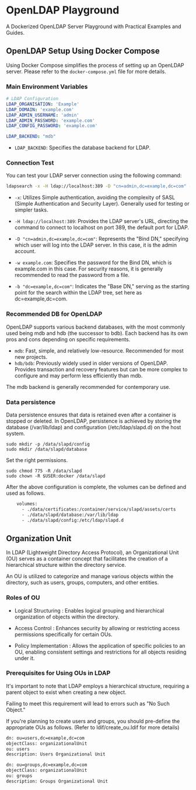 # OpenLDAP Playground
A Dockerized OpenLDAP Server Playground with Practical Examples and Guides.





## OpenLDAP Setup Using Docker Compose

Using Docker Compose simplifies the process of setting up an OpenLDAP server. Please refer to the `docker-compose.yml` file for more details.

### Main Environment Variables
```yaml
# LDAP Configuration
LDAP_ORGANISATION: 'Example'
LDAP_DOMAIN: 'example.com'
LDAP_ADMIN_USERNAME: 'admin'
LDAP_ADMIN_PASSWORD: 'example.com'
LDAP_CONFIG_PASSWORD: 'example.com'
```
````yaml
LDAP_BACKEND: "mdb"
````
- `LDAP_BACKEND`: Specifies the database backend for LDAP.


### Connection Test
You can test your LDAP server connection using the following command:
```bash
ldapsearch -x -H ldap://localhost:389 -D "cn=admin,dc=example,dc=com" -w example.com -b "dc=example,dc=com"
```
- `-x`: Utilizes Simple authentication, avoiding the complexity of SASL (Simple Authentication and Security Layer). Generally used for testing or simpler tasks.

- `-H ldap://localhost:389`: Provides the LDAP server's URL, directing the command to connect to localhost on port 389, the default port for LDAP.

- `-D "cn=admin,dc=example,dc=com"`: Represents the "Bind DN," specifying which user will log into the LDAP server. In this case, it is the admin account.

- `-w example.com`: Specifies the password for the Bind DN, which is example.com in this case. For security reasons, it is generally recommended to read the password from a file.

- `-b "dc=example,dc=com"`: Indicates the "Base DN," serving as the starting point for the search within the LDAP tree, set here as dc=example,dc=com.


### Recommended DB for OpenLDAP
OpenLDAP supports various backend databases, with the most commonly used being mdb and hdb (the successor to bdb). Each backend has its own pros and cons depending on specific requirements.

- `mdb`: Fast, simple, and relatively low-resource. Recommended for most new projects.
- `hdb/bdb`: Previously widely used in older versions of OpenLDAP. Provides transaction and recovery features but can be more complex to configure and may perform less efficiently than mdb.


The mdb backend is generally recommended for contemporary use.

### Data persistence
Data persistence ensures that data is retained even after a container is stopped or deleted. In OpenLDAP, persistence is achieved by storing the database (/var/lib/ldap) and configuration (/etc/ldap/slapd.d) on the host system.

```shell
sudo mkdir -p /data/slapd/config
sudo mkdir /data/slapd/database
```
Set the right permissions.
```
sudo chmod 775 -R /data/slapd
sudo chown -R $USER:docker /data/slapd
```
After the above configuration is complete, the volumes can be defined and used as follows.
```dockerfile
    volumes:
      - ./data/certificates:/container/service/slapd/assets/certs
      - ./data/slapd/database:/var/lib/ldap
      - ./data/slapd/config:/etc/ldap/slapd.d
```

## Organization Unit
In LDAP (Lightweight Directory Access Protocol), an Organizational Unit (OU) serves as a container concept that facilitates the creation of a hierarchical structure within the directory service.

An OU is utilized to categorize and manage various objects within the directory, such as users, groups, computers, and other entities.

### Roles of OU
- Logical Structuring : Enables logical grouping and hierarchical organization of objects within the directory.

- Access Control : Enhances security by allowing or restricting access permissions specifically for certain OUs.

- Policy Implementation : Allows the application of specific policies to an OU, enabling consistent settings and restrictions for all objects residing under it.

### Prerequisites for Using OUs in LDAP
It's important to note that LDAP employs a hierarchical structure, requiring a parent object to exist when creating a new object.

Failing to meet this requirement will lead to errors such as "No Such Object."


If you're planning to create users and groups, you should pre-define the appropriate OUs as follows. (Refer to ldif/create_ou.ldif for more details)
```bash
dn: ou=users,dc=example,dc=com
objectClass: organizationalUnit
ou: users
description: Users Organizational Unit

dn: ou=groups,dc=example,dc=com
objectClass: organizationalUnit
ou: groups
description: Groups Organizational Unit
```